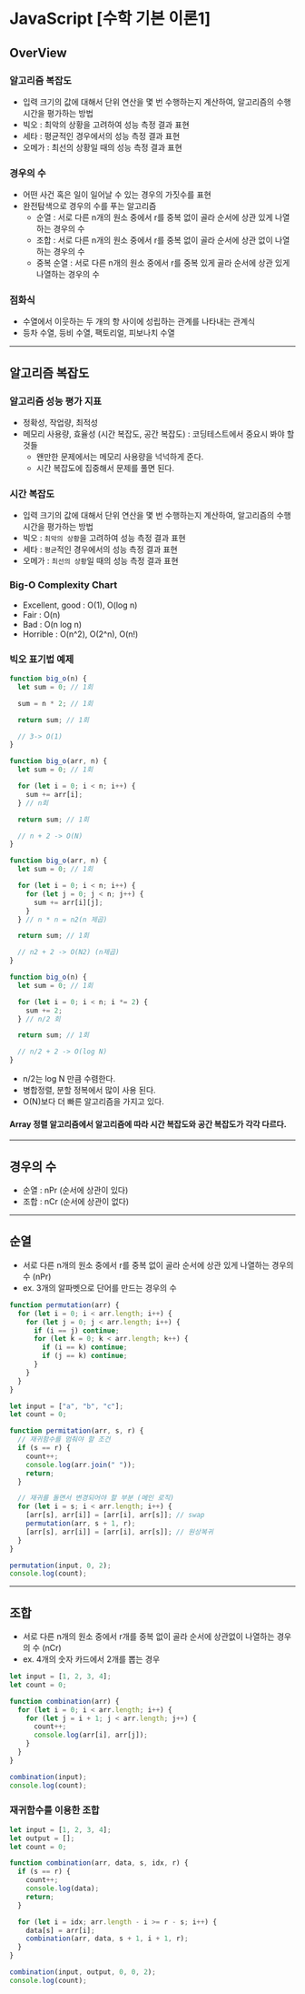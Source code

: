 # JavaScript [수학 기본 이론1]

## OverView

### 알고리즘 복잡도

- 입력 크기의 값에 대해서 단위 연산을 몇 번 수행하는지 계산하여, 알고리즘의 수행 시간을 평가하는 방법
- 빅오 : 최악의 상황을 고려하여 성능 측정 결과 표현
- 세타 : 평균적인 경우에서의 성능 측정 결과 표현
- 오메가 : 최선의 상황일 때의 성능 측정 결과 표현

### 경우의 수

- 어떤 사건 혹은 일이 일어날 수 있는 경우의 가짓수를 표현
- 완전탐색으로 경우의 수를 푸는 알고리즘
  - 순열 : 서로 다른 n개의 원소 중에서 r를 중복 없이 골라 순서에 상관 있게 나열하는 경우의 수
  - 조합 : 서로 다른 n개의 원소 중에서 r를 중복 없이 골라 순서에 상관 없이 나열하는 경우의 수
  - 중복 순열 : 서로 다른 n개의 원소 중에서 r를 중복 있게 골라 순서에 상관 있게 나열하는 경우의 수

### 점화식

- 수열에서 이웃하는 두 개의 항 사이에 성립하는 관계를 나타내는 관계식
- 등차 수열, 등비 수열, 팩토리얼, 피보나치 수열

---

## 알고리즘 복잡도

### 알고리즘 성능 평가 지표

- 정확성, 작업량, 최적성
- 메모리 사용량, 효율성 (시간 복잡도, 공간 복잡도) : 코딩테스트에서 중요시 봐야 할 것들
  - 왠만한 문제에서는 메모리 사용량을 넉넉하게 준다.
  - 시간 복잡도에 집중해서 문제를 풀면 된다.

### 시간 복잡도

- 입력 크기의 값에 대해서 단위 연산을 몇 번 수행하는지 계산하여, 알고리즘의 수행 시간을 평가하는 방법
- 빅오 : `최악의 상황`을 고려하여 성능 측정 결과 표현
- 세타 : `평균`적인 경우에서의 성능 측정 결과 표현
- 오메가 : `최선의 상황`일 때의 성능 측정 결과 표현

### Big-O Complexity Chart

- Excellent, good : O(1), O(log n)
- Fair : O(n)
- Bad : O(n log n)
- Horrible : O(n^2), O(2^n), O(n!)

### 빅오 표기법 예제

```javascript
function big_o(n) {
  let sum = 0; // 1회

  sum = n * 2; // 1회

  return sum; // 1회

  // 3-> O(1)
}
```

```javascript
function big_o(arr, n) {
  let sum = 0; // 1회

  for (let i = 0; i < n; i++) {
    sum += arr[i];
  } // n회

  return sum; // 1회

  // n + 2 -> O(N)
}
```

```javascript
function big_o(arr, n) {
  let sum = 0; // 1회

  for (let i = 0; i < n; i++) {
    for (let j = 0; j < n; j++) {
      sum += arr[i][j];
    }
  } // n * n = n2(n 제곱)

  return sum; // 1회

  // n2 + 2 -> O(N2) (n제곱)
}
```

```javascript
function big_o(n) {
  let sum = 0; // 1회

  for (let i = 0; i < n; i *= 2) {
    sum += 2;
  } // n/2 회

  return sum; // 1회

  // n/2 + 2 -> O(log N)
}
```

- n/2는 log N 만큼 수렴한다.
- 병합정렬, 분할 정복에서 많이 사용 된다.
- O(N)보다 더 빠른 알고리즘을 가지고 있다.

#### Array 정렬 알고리즘에서 알고리즘에 따라 시간 복잡도와 공간 복잡도가 각각 다르다.

---

## 경우의 수

- 순열 : nPr (순서에 상관이 있다)
- 조합 : nCr (순서에 상관이 없다)

---

## 순열

- 서로 다른 n개의 원소 중에서 r를 중복 없이 골라 순서에 상관 있게 나열하는 경우의 수 (nPr)
- ex. 3개의 알파벳으로 단어를 만드는 경우의 수

```javascript
function permutation(arr) {
  for (let i = 0; i < arr.length; i++) {
    for (let j = 0; j < arr.length; i++) {
      if (i == j) continue;
      for (let k = 0; k < arr.length; k++) {
        if (i == k) continue;
        if (j == k) continue;
      }
    }
  }
}
```

```javascript
let input = ["a", "b", "c"];
let count = 0;

function permitation(arr, s, r) {
  // 재귀함수를 멈춰야 할 조건
  if (s == r) {
    count++;
    console.log(arr.join(" "));
    return;
  }

  // 재귀를 돌면서 변경되어야 할 부분 (메인 로직)
  for (let i = s; i < arr.length; i++) {
    [arr[s], arr[i]] = [arr[i], arr[s]]; // swap
    permutation(arr, s + 1, r);
    [arr[s], arr[i]] = [arr[i], arr[s]]; // 원상복귀
  }
}

permutation(input, 0, 2);
console.log(count);
```

---

## 조합

- 서로 다른 n개의 원소 중에서 r개를 중복 없이 골라 순서에 상관없이 나열하는 경우의 수 (nCr)
- ex. 4개의 숫자 카드에서 2개를 뽑는 경우

```javascript
let input = [1, 2, 3, 4];
let count = 0;

function combination(arr) {
  for (let i = 0; i < arr.length; i++) {
    for (let j = i + 1; j < arr.length; j++) {
      count++;
      console.log(arr[i], arr[j]);
    }
  }
}

combination(input);
console.log(count);
```

### 재귀함수를 이용한 조합

```javascript
let input = [1, 2, 3, 4];
let output = [];
let count = 0;

function combination(arr, data, s, idx, r) {
  if (s == r) {
    count++;
    console.log(data);
    return;
  }

  for (let i = idx; arr.length - i >= r - s; i++) {
    data[s] = arr[i];
    combination(arr, data, s + 1, i + 1, r);
  }
}

combination(input, output, 0, 0, 2);
console.log(count);
```
